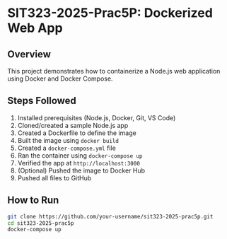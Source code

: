 # SIT323-2025-Prac5P: Dockerized Web App

## Overview
This project demonstrates how to containerize a Node.js web application using Docker and Docker Compose.

## Steps Followed
1. Installed prerequisites (Node.js, Docker, Git, VS Code)
2. Cloned/created a sample Node.js app
3. Created a Dockerfile to define the image
4. Built the image using `docker build`
5. Created a `docker-compose.yml` file
6. Ran the container using `docker-compose up`
7. Verified the app at `http://localhost:3000`
8. (Optional) Pushed the image to Docker Hub
9. Pushed all files to GitHub

## How to Run
```bash
git clone https://github.com/your-username/sit323-2025-prac5p.git
cd sit323-2025-prac5p
docker-compose up
